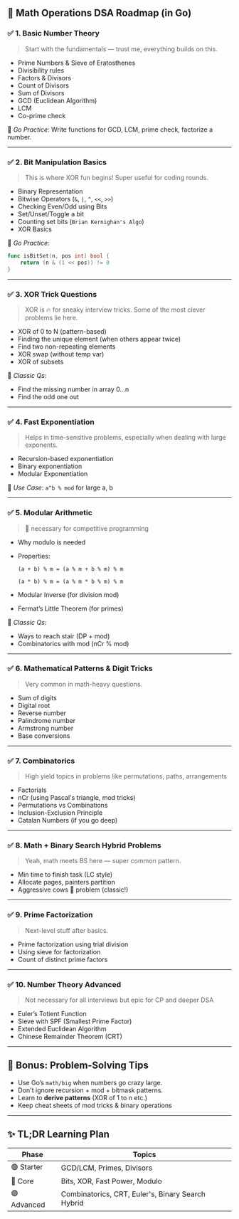 ## 🧩 Math Operations DSA Roadmap (in Go)

### ✅ 1. **Basic Number Theory**

> Start with the fundamentals — trust me, everything builds on this.
> 
- Prime Numbers & Sieve of Eratosthenes
- Divisibility rules
- Factors & Divisors
- Count of Divisors
- Sum of Divisors
- GCD (Euclidean Algorithm)
- LCM
- Co-prime check

📌 *Go Practice*: Write functions for GCD, LCM, prime check, factorize a number.

---

### ✅ 2. **Bit Manipulation Basics**

> This is where XOR fun begins! Super useful for coding rounds.
> 
- Binary Representation
- Bitwise Operators (`&`, `|`, `^`, `<<`, `>>`)
- Checking Even/Odd using Bits
- Set/Unset/Toggle a bit
- Counting set bits (`Brian Kernighan's Algo`)
- XOR Basics

📌 *Go Practice*:

```go
func isBitSet(n, pos int) bool {
	return (n & (1 << pos)) != 0
}

```

---

### ✅ 3. **XOR Trick Questions**

> XOR is 🔥 for sneaky interview tricks. Some of the most clever problems lie here.
> 
- XOR of 0 to N (pattern-based)
- Finding the unique element (when others appear twice)
- Find two non-repeating elements
- XOR swap (without temp var)
- XOR of subsets

🧪 *Classic Qs*:

- Find the missing number in array 0...n
- Find the odd one out

---

### ✅ 4. **Fast Exponentiation**

> Helps in time-sensitive problems, especially when dealing with large exponents.
> 
- Recursion-based exponentiation
- Binary exponentiation
- Modular Exponentiation

📌 *Use Case*: `a^b % mod` for large a, b

---

### ✅ 5. **Modular Arithmetic**

> 💯 necessary for competitive programming
> 
- Why modulo is needed
- Properties:
    
    `(a + b) % m = (a % m + b % m) % m`
    
    `(a * b) % m = (a % m * b % m) % m`
    
- Modular Inverse (for division mod)
- Fermat’s Little Theorem (for primes)

🧪 *Classic Qs*:

- Ways to reach stair (DP + mod)
- Combinatorics with mod (nCr % mod)

---

### ✅ 6. **Mathematical Patterns & Digit Tricks**

> Very common in math-heavy questions.
> 
- Sum of digits
- Digital root
- Reverse number
- Palindrome number
- Armstrong number
- Base conversions

---

### ✅ 7. **Combinatorics**

> High yield topics in problems like permutations, paths, arrangements
> 
- Factorials
- nCr (using Pascal's triangle, mod tricks)
- Permutations vs Combinations
- Inclusion-Exclusion Principle
- Catalan Numbers (if you go deep)

---

### ✅ 8. **Math + Binary Search Hybrid Problems**

> Yeah, math meets BS here — super common pattern.
> 
- Min time to finish task (LC style)
- Allocate pages, painters partition
- Aggressive cows 🐄 problem (classic!)

---

### ✅ 9. **Prime Factorization**

> Next-level stuff after basics.
> 
- Prime factorization using trial division
- Using sieve for factorization
- Count of distinct prime factors

---

### ✅ 10. **Number Theory Advanced**

> Not necessary for all interviews but epic for CP and deeper DSA
> 
- Euler’s Totient Function
- Sieve with SPF (Smallest Prime Factor)
- Extended Euclidean Algorithm
- Chinese Remainder Theorem (CRT)

---

## 🧠 Bonus: Problem-Solving Tips

- Use Go’s `math/big` when numbers go crazy large.
- Don't ignore recursion + mod + bitmask patterns.
- Learn to **derive patterns** (XOR of 1 to n etc.)
- Keep cheat sheets of mod tricks & binary operations

---

## ✨ TL;DR Learning Plan

| Phase | Topics |
| --- | --- |
| 🟢 Starter | GCD/LCM, Primes, Divisors |
| 🔵 Core | Bits, XOR, Fast Power, Modulo |
| 🟣 Advanced | Combinatorics, CRT, Euler's, Binary Search Hybrid |